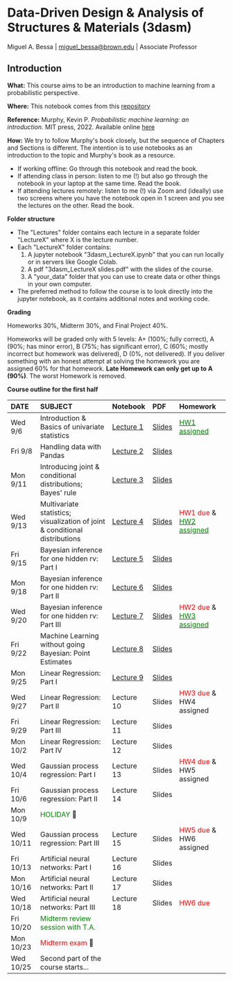 # Data-Driven Design &amp; Analysis of Structures &amp; Materials (3dasm)

Miguel A. Bessa | miguel_bessa@brown.edu | Associate Professor

## Introduction

**What:** This course aims to be an introduction to machine learning from a probabilistic perspective.

**Where:** This notebook comes from this [repository](https://github.com/bessagroup/3dasm_course)

**Reference:** Murphy, Kevin P. *Probabilistic machine learning: an introduction*. MIT press, 2022. Available online [here](https://probml.github.io/pml-book/book1.html)

**How:** We try to follow Murphy's book closely, but the sequence of Chapters and Sections is different. The intention is to use notebooks as an introduction to the topic and Murphy's book as a resource.
* If working offline: Go through this notebook and read the book.
* If attending class in person: listen to me (!) but also go through the notebook in your laptop at the same time. Read the book.
* If attending lectures remotely: listen to me (!) via Zoom and (ideally) use two screens where you have the notebook open in 1 screen and you see the lectures on the other. Read the book.

**Folder structure**
* The "Lectures" folder contains each lecture in a separate folder "LectureX" where X is the lecture number.
* Each "LectureX" folder contains:
    1. A jupyter notebook "3dasm_LectureX.ipynb" that you can run locally or in servers like Google Colab.
    2. A pdf "3dasm_LectureX slides.pdf" with the slides of the course.
    4. A "your_data" folder that you can use to create data or other things in your own computer.
* The preferred method to follow the course is to look directly into the jupyter notebook, as it contains additional notes and working code.

**Grading**

Homeworks 30%, Midterm 30%, and Final Project 40%.

Homeworks will be graded only with 5 levels: A+ (100%; fully correct), A (90%; has minor error), B (75%; has significant error), C (60%; mostly incorrect but homework was delivered), D (0%, not delivered). If you deliver something with an honest attempt at solving the homework you are assigned 60% for that homework. **Late Homework can only get up to A (90%)**. The worst Homework is removed.

**Course outline for the first half**

| DATE | SUBJECT | Notebook | PDF | Homework |
| :-- | :-- | :-- | :-- | :-- |
| Wed 9/6  | Introduction & Basics of univariate statistics | [Lecture 1](Lectures/Lecture1/3dasm_Lecture1.ipynb) | [Slides](Lectures/Lecture1/3dasm_Lecture1_slides.pdf) | [<font color='green'>HW1 assigned</font>](Assignments/3dasm_Homework1.pdf) |
| Fri 9/8  | Handling data with Pandas | [Lecture 2](Lectures/Lecture2/3dasm_Lecture2.ipynb) | [Slides](Lectures/Lecture2/3dasm_Lecture2_slides.pdf) |  |
| Mon 9/11  | Introducing joint & conditional distributions; Bayes' rule | [Lecture 3](Lectures/Lecture3/3dasm_Lecture3.ipynb) | [Slides](Lectures/Lecture3/3dasm_Lecture3_slides.pdf) |  |
| Wed 9/13   | Multivariate statistics; visualization of joint & conditional distributions | [Lecture 4](Lectures/Lecture4/3dasm_Lecture4.ipynb) | [Slides](Lectures/Lecture4/3dasm_Lecture4_slides.pdf) | <font color='red'>HW1 due</font> & [<font color='green'>HW2 assigned</font>](Assignments/3dasm_Homework2.pdf) |
| Fri 9/15  | Bayesian inference for one hidden rv: Part I | [Lecture 5](Lectures/Lecture5/3dasm_Lecture5.ipynb) | [Slides](Lectures/Lecture5/3dasm_Lecture5_slides.pdf) |  |
| Mon 9/18  | Bayesian inference for one hidden rv: Part II | [Lecture 6](Lectures/Lecture6/3dasm_Lecture6.ipynb) | [Slides](Lectures/Lecture6/3dasm_Lecture6_slides.pdf) |  |
| Wed 9/20  | Bayesian inference for one hidden rv: Part III | [Lecture 7](Lectures/Lecture7/3dasm_Lecture7.ipynb) |  [Slides](Lectures/Lecture7/3dasm_Lecture7_slides.pdf) | <font color='red'>HW2 due</font> & [<font color='green'>HW3 assigned</font>](Assignments/3dasm_Homework3.pdf) |
| Fri 9/22  | Machine Learning without going Bayesian: Point Estimates | [Lecture 8](Lectures/Lecture8/3dasm_Lecture8.ipynb) | [Slides](Lectures/Lecture8/3dasm_Lecture8_slides.pdf) |  |
| Mon 9/25  | Linear Regression: Part I | [Lecture 9](Lectures/Lecture9/3dasm_Lecture9.ipynb) | [Slides](Lectures/Lecture9/3dasm_Lecture9_slides.pdf) |  |
| Wed 9/27  | Linear Regression: Part II | Lecture 10 <!-- [Lecture 10](Lectures/Lecture10/3dasm_Lecture10.ipynb) --> | Slides <!-- [Slides](Lectures/Lecture10/3dasm_Lecture10_slides.pdf) --> | <font color='red'>HW3 due</font> & HW4 assigned <!-- [<font color='green'>HW4 assigned</font>](Assignments/3dasm_Homework4.pdf) --> |
| Fri 9/29  | Linear Regression: Part III | Lecture 11 <!-- [Lecture 11](Lectures/Lecture11/3dasm_Lecture11.ipynb) --> | Slides <!-- [Slides](Lectures/Lecture11/3dasm_Lecture11_slides.pdf) --> |  |
| Mon 10/2  | Linear Regression: Part IV | Lecture 12 <!-- [Lecture 12](Lectures/Lecture12/3dasm_Lecture12.ipynb) --> | Slides <!-- [Slides](Lectures/Lecture12/3dasm_Lecture12_slides.pdf) --> |  |
| Wed 10/4  | Gaussian process regression: Part I | Lecture 13 <!-- [Lecture 13](Lectures/Lecture13/3dasm_Lecture13.ipynb) --> | Slides <!-- [Slides](Lectures/Lecture13/3dasm_Lecture13_slides.pdf) --> | <font color='red'>HW4 due</font> & HW5 assigned <!-- [<font color='green'>HW5 assigned</font>](Assignments/3dasm_Homework2.pdf) --> |
| Fri 10/6  | Gaussian process regression: Part II | Lecture 14 <!-- [Lecture 14](Lectures/Lecture14/3dasm_Lecture14.ipynb) --> | Slides <!-- [Slides](Lectures/Lecture14/3dasm_Lecture14_slides.pdf) --> |  |
| Mon 10/9  | <font color='green'>HOLIDAY</font> 🥹 |  |  |  |
| Wed 10/11  | Gaussian process regression: Part III | Lecture 15 <!-- [Lecture 15](Lectures/Lecture15/3dasm_Lecture15.ipynb) --> | Slides <!-- [Slides](Lectures/Lecture15/3dasm_Lecture15_slides.pdf) --> | <font color='red'>HW5 due</font> & HW6 assigned <!-- [<font color='green'>HW6 assigned</font>](Assignments/3dasm_Homework2.pdf) --> |
| Fri 10/13  | Artificial neural networks: Part I | Lecture 16 <!-- [Lecture 16](Lectures/Lecture16/3dasm_Lecture16.ipynb) --> | Slides <!-- [Slides](Lectures/Lecture16/3dasm_Lecture16_slides.pdf) --> |  |
| Mon 10/16  | Artificial neural networks: Part II | Lecture 17 <!-- [Lecture 17](Lectures/Lecture17/3dasm_Lecture17.ipynb) --> | Slides <!-- [Slides](Lectures/Lecture17/3dasm_Lecture17_slides.pdf) --> |  |
| Wed 10/18  | Artificial neural networks: Part III | Lecture 18 <!-- [Lecture 18](Lectures/Lecture16/3dasm_Lecture16.ipynb) --> | Slides <!-- [Slides](Lectures/Lecture16/3dasm_Lecture16_slides.pdf) --> | <font color='red'>HW6 due</font> |
| Fri 10/20  | <font color='green'>Midterm review session with T.A.</font> |  |  |  |
| Mon 10/23  | <font color='red'>Midterm exam</font> 🦾 |  |  |  |
| Wed 10/25  | Second part of the course starts... |  |  |  |
